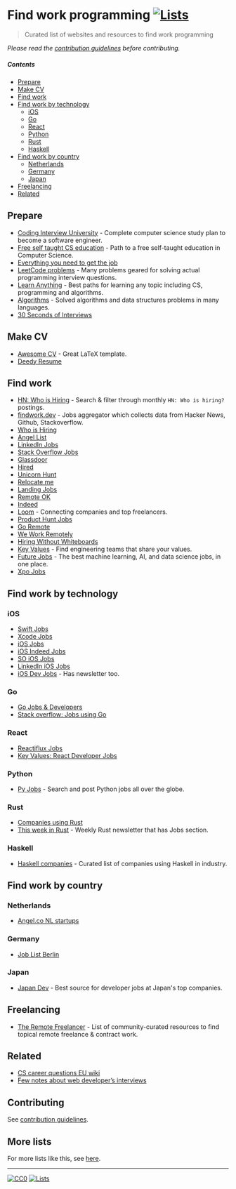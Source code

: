# Find work programming [![Lists](https://img.shields.io/badge/-more%20lists-0a0a0a.svg?style=flat&colorA=0a0a0a)](https://github.com/learn-anything/curated-lists#readme)

> Curated list of websites and resources to find work programming

_Please read the [contribution guidelines](CONTRIBUTING.md#readme) before contributing._

##### Contents

- [Prepare](#prepare)
- [Make CV](#make-cv)
- [Find work](#find-work)
- [Find work by technology](#find-work-by-technology)
  - [iOS](#ios)
  - [Go](#go)
  - [React](#react)
  - [Python](#python)
  - [Rust](#rust)
  - [Haskell](#haskell)
- [Find work by country](#find-work-by-country)
  - [Netherlands](#netherlands)
  - [Germany](#germany)
  - [Japan](#japan)
- [Freelancing](#freelancing)
- [Related](#related)

## Prepare

- [Coding Interview University](https://github.com/jwasham/coding-interview-university#readme) - Complete computer science study plan to become a software engineer.
- [Free self taught CS education](https://github.com/ossu/computer-science#readme) - Path to a free self-taught education in Computer Science.
- [Everything you need to get the job](https://github.com/kdn251/interviews#readme)
- [LeetCode problems](https://leetcode.com) - Many problems geared for solving actual programming interview questions.
- [Learn Anything](https://learn-anything.xyz) - Best paths for learning any topic including CS, programming and algorithms.
- [Algorithms](https://github.com/marcosfede/algorithms#readme) - Solved algorithms and data structures problems in many languages.
- [30 Seconds of Interviews](https://github.com/fejes713/30-seconds-of-interviews#readme)

## Make CV

- [Awesome CV](https://github.com/posquit0/Awesome-CV#readme) - Great LaTeX template.
- [Deedy Resume](https://github.com/deedy/Deedy-Resume#readme)

## Find work

- [HN: Who is Hiring](https://kennytilton.github.io/whoishiring/) - Search & filter through monthly `HN: Who is hiring?` postings.
- [findwork.dev](https://findwork.dev) - Jobs aggregator which collects data from Hacker News, Github, Stackoverflow.
- [Who is Hiring](https://whoishiring.io)
- [Angel List](https://angel.co/jobs)
- [LinkedIn Jobs](https://www.linkedin.com/jobs/)
- [Stack Overflow Jobs](https://stackoverflow.com/jobs)
- [Glassdoor](https://www.glassdoor.com)
- [Hired](https://hired.com/)
- [Unicorn Hunt](https://unicornhunt.io/)
- [Relocate me](https://relocate.me/)
- [Landing Jobs](https://landing.jobs/)
- [Remote OK](https://remoteok.io)
- [Indeed](https://www.indeed.com)
- [Loom](http://www.loom.co/) - Connecting companies and top freelancers.
- [Product Hunt Jobs](https://www.producthunt.com/jobs)
- [Go Remote](https://goremote.io/)
- [We Work Remotely](https://weworkremotely.com/)
- [Hiring Without Whiteboards](https://github.com/poteto/hiring-without-whiteboards#readme)
- [Key Values](https://www.keyvalues.com/) - Find engineering teams that share your values.
- [Future Jobs](https://www.futurejobs.io/) - The best machine learning, AI, and data science jobs, in one place.
- [Xpo Jobs](https://jobs.xpo.network/)

## Find work by technology

### iOS

- [Swift Jobs](https://www.natashatherobot.com/swift-jobs/)
- [Xcode Jobs](https://twitter.com/xcodejobs)
- [iOS Jobs](https://iosjobs.io/)
- [iOS Indeed Jobs](https://www.indeed.com/q-iOS-developer-jobs.html)
- [SO iOS Jobs](https://stackoverflow.com/jobs?q=ios)
- [LinkedIn iOS Jobs](https://www.linkedin.com/jobs/ios-developer-jobs/)
- [iOS Dev Jobs](https://iosdevjobs.com/) - Has newsletter too.

### Go

- [Go Jobs & Developers](https://www.golangprojects.com)
- [Stack overflow: Jobs using Go](https://stackoverflow.com/jobs/developer-jobs-using-go?med=site-ui&ref=tag-page_go)

### React

- [Reactiflux Jobs](http://jobs.reactiflux.com/)
- [Key Values: React Developer Jobs](https://www.keyvalues.com/react-developer-jobs)

### Python

- [Py Jobs](http://www.pyjobs.xyz/) - Search and post Python jobs all over the globe.

### Rust

- [Companies using Rust](https://www.rust-lang.org/en-US/friends.html)
- [This week in Rust](https://this-week-in-rust.org/) - Weekly Rust newsletter that has Jobs section.

### Haskell

- [Haskell companies](https://github.com/erkmos/haskell-companies#readme) - Curated list of companies using Haskell in industry.

## Find work by country

### Netherlands

- [Angel.co NL startups](https://angel.co/netherlands)

### Germany

- [Job List Berlin](https://joblistberlin.com/companies)

### Japan

- [Japan Dev](https://japan-dev.com/) - Best source for developer jobs at Japan's top companies.

## Freelancing

- [The Remote Freelancer](https://github.com/engineerapart/TheRemoteFreelancer#readme) - List of community-curated resources to find topical remote freelance & contract work.

## Related

- [CS career questions EU wiki](https://www.reddit.com/r/cscareerquestionsEU/wiki/index)
- [Few notes about web developer’s interviews](http://blog.sapegin.me/all/coding-interview)

## Contributing

See [contribution guidelines](CONTRIBUTING.md#readme).

## More lists

For more lists like this, see [here](https://github.com/learn-anything/curated-lists#readme).

---

[![CC0](https://img.shields.io/badge/license-CC0-0a0a0a.svg?style=flat&colorA=0a0a0a)](https://creativecommons.org/publicdomain/zero/1.0/)
[![Lists](https://img.shields.io/badge/-more%20lists-0a0a0a.svg?style=flat&colorA=0a0a0a)](https://github.com/learn-anything/curated-lists#readme)
